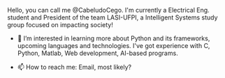 Hello, you can call me @CabeludoCego. 
I'm currently a Electrical Eng. student and President of the team LASI-UFPI, a Intelligent Systems study group focused on impacting society! 

- 👀 I’m interested in learning more about Python and its frameworks, upcoming languages and technologies. 
I've got experience with C, Python, Matlab, Web development, AI-based programs.

- 📫 How to reach me: Email, most likely? 

<!---
CabeludoCego/CabeludoCego is a ✨ special ✨ repository because its `README.md` (this file) appears on your GitHub profile.
You can click the Preview link to take a look at your changes.
--->

